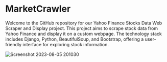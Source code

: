 # MarketCrawler

Welcome to the GitHub repository for our Yahoo Finance Stocks Data Web Scraper and Display project. 
This project aims to scrape stock data from Yahoo Finance and display it on a custom webpage.
The technology stack includes Django, Python, BeautifulSoup, and Bootstrap, offering a user-friendly interface for exploring stock information.


![Screenshot 2023-08-05 201030](https://github.com/tushar-singh-varanasi/MarketCrawler/assets/124523496/01f598f8-3664-466e-acc7-444a3e30ea1a)

